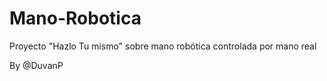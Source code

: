 # Mano-Robotica
Proyecto "Hazlo Tu mismo" sobre mano robótica controlada por mano real 

By @DuvanP

